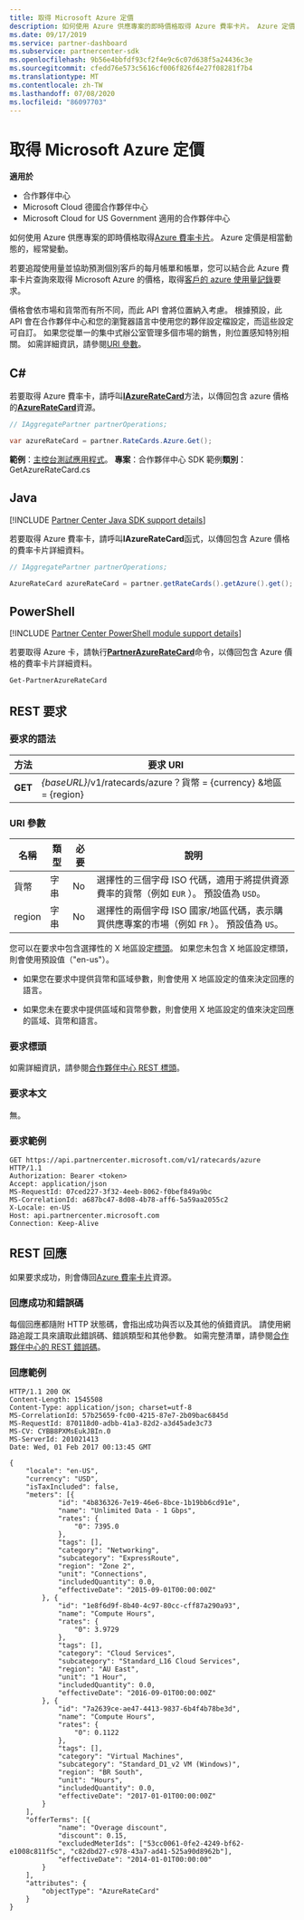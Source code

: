 ```yaml
---
title: 取得 Microsoft Azure 定價
description: 如何使用 Azure 供應專案的即時價格取得 Azure 費率卡片。 Azure 定價是相當動態的，經常變動。
ms.date: 09/17/2019
ms.service: partner-dashboard
ms.subservice: partnercenter-sdk
ms.openlocfilehash: 9b56e4bbfdf93cf2f4e9c6c07d638f5a24436c3e
ms.sourcegitcommit: cfedd76e573c5616cf006f826f4e27f08281f7b4
ms.translationtype: MT
ms.contentlocale: zh-TW
ms.lasthandoff: 07/08/2020
ms.locfileid: "86097703"
---
```

# <a name="get-prices-for-microsoft-azure"></a>取得 Microsoft Azure 定價

**適用於**

- 合作夥伴中心
- Microsoft Cloud 德國合作夥伴中心
- Microsoft Cloud for US Government 適用的合作夥伴中心

如何使用 Azure 供應專案的即時價格取得[Azure 費率卡片](azure-rate-card-resources.md)。 Azure 定價是相當動態的，經常變動。

若要追蹤使用量並協助預測個別客戶的每月帳單和帳單，您可以結合此 Azure 費率卡片查詢來取得 Microsoft Azure 的價格，取得[客戶的 azure 使用量記錄](get-a-customer-s-utilization-record-for-azure.md)要求。

價格會依市場和貨幣而有所不同，而此 API 會將位置納入考慮。 根據預設，此 API 會在合作夥伴中心和您的瀏覽器語言中使用您的夥伴設定檔設定，而這些設定可自訂。 如果您從單一的集中式辦公室管理多個市場的銷售，則位置感知特別相關。 如需詳細資訊，請參閱[URI 參數](#uri-parameters)。

## <a name="c"></a>C\#

若要取得 Azure 費率卡，請呼叫[**IAzureRateCard**](https://docs.microsoft.com/dotnet/api/microsoft.store.partnercenter.ratecards.iazureratecard.get)方法，以傳回包含 azure 價格的[**AzureRateCard**](https://docs.microsoft.com/dotnet/api/microsoft.store.partnercenter.models.ratecards.azureratecard)資源。

```csharp
// IAggregatePartner partnerOperations;

var azureRateCard = partner.RateCards.Azure.Get();
```

**範例**：[主控台測試應用程式](console-test-app.md)。 **專案**：合作夥伴中心 SDK 範例**類別**： GetAzureRateCard.cs

## <a name="java"></a>Java

[!INCLUDE [Partner Center Java SDK support details](../includes/java-sdk-support.md)]

若要取得 Azure 費率卡，請呼叫**IAzureRateCard**函式，以傳回包含 Azure 價格的費率卡片詳細資料。

```java
// IAggregatePartner partnerOperations;

AzureRateCard azureRateCard = partner.getRateCards().getAzure().get();
```

## <a name="powershell"></a>PowerShell

[!INCLUDE [Partner Center PowerShell module support details](../includes/powershell-module-support.md)]

若要取得 Azure 卡，請執行[**PartnerAzureRateCard**](https://github.com/Microsoft/Partner-Center-PowerShell/blob/master/docs/help/Get-PartnerAzureRateCard.md)命令，以傳回包含 Azure 價格的費率卡片詳細資料。

```powershell
Get-PartnerAzureRateCard
```

## <a name="rest-request"></a>REST 要求

### <a name="request-syntax"></a>要求的語法

| 方法  | 要求 URI                                                        |
|---------|--------------------------------------------------------------------|
| **GET** | *{baseURL}*/v1/ratecards/azure？貨幣 = {currency} &地區 = {region} |

### <a name="uri-parameters"></a>URI 參數

| 名稱     | 類型   | 必要 | 說明                                                                                                                                                                               |
|----------|--------|----------|-------------------------------------------------------------------------------------------------------------------------------------------------------------------------------------------|
| 貨幣 | 字串 | No       | 選擇性的三個字母 ISO 代碼，適用于將提供資源費率的貨幣（例如 `EUR` ）。 預設值為 `USD`。 |
| region   | 字串 | No       | 選擇性的兩個字母 ISO 國家/地區代碼，表示購買供應專案的市場（例如 `FR` ）。 預設值為 `US`。        |

您可以在要求中包含選擇性的 X 地區設定[標頭](headers.md#rest-request-headers)。 如果您未包含 X 地區設定標頭，則會使用預設值（"en-us"）。

- 如果您在要求中提供貨幣和區域參數，則會使用 X 地區設定的值來決定回應的語言。

- 如果您未在要求中提供區域和貨幣參數，則會使用 X 地區設定的值來決定回應的區域、貨幣和語言。

### <a name="request-header"></a>要求標頭

如需詳細資訊，請參閱[合作夥伴中心 REST 標頭](headers.md)。

### <a name="request-body"></a>要求本文

無。

### <a name="request-example"></a>要求範例

```http
GET https://api.partnercenter.microsoft.com/v1/ratecards/azure HTTP/1.1
Authorization: Bearer <token>
Accept: application/json
MS-RequestId: 07ced227-3f32-4eeb-8062-f0bef849a9bc
MS-CorrelationId: a687bc47-8d08-4b78-aff6-5a59aa2055c2
X-Locale: en-US
Host: api.partnercenter.microsoft.com
Connection: Keep-Alive
```

## <a name="rest-response"></a>REST 回應

如果要求成功，則會傳回[Azure 費率卡片](azure-rate-card-resources.md)資源。

### <a name="response-success-and-error-codes"></a>回應成功和錯誤碼

每個回應都隨附 HTTP 狀態碼，會指出成功與否以及其他的偵錯資訊。 請使用網路追蹤工具來讀取此錯誤碼、錯誤類型和其他參數。 如需完整清單，請參閱[合作夥伴中心的 REST 錯誤碼](error-codes.md)。

### <a name="response-example"></a>回應範例

```http
HTTP/1.1 200 OK
Content-Length: 1545508
Content-Type: application/json; charset=utf-8
MS-CorrelationId: 57b25659-fc00-4215-87e7-2b09bac6845d
MS-RequestId: 870118d0-adbb-41a3-82d2-a3d45ade3c73
MS-CV: CYBB8PXMsEukJBIn.0
MS-ServerId: 201021413
Date: Wed, 01 Feb 2017 00:13:45 GMT

{
    "locale": "en-US",
    "currency": "USD",
    "isTaxIncluded": false,
    "meters": [{
            "id": "4b836326-7e19-46e6-8bce-1b19bb6cd91e",
            "name": "Unlimited Data - 1 Gbps",
            "rates": {
                "0": 7395.0
            },
            "tags": [],
            "category": "Networking",
            "subcategory": "ExpressRoute",
            "region": "Zone 2",
            "unit": "Connections",
            "includedQuantity": 0.0,
            "effectiveDate": "2015-09-01T00:00:00Z"
        }, {
            "id": "1e8f6d9f-8b40-4c97-80cc-cff87a290a93",
            "name": "Compute Hours",
            "rates": {
                "0": 3.9729
            },
            "tags": [],
            "category": "Cloud Services",
            "subcategory": "Standard_L16 Cloud Services",
            "region": "AU East",
            "unit": "1 Hour",
            "includedQuantity": 0.0,
            "effectiveDate": "2016-09-01T00:00:00Z"
        }, {
            "id": "7a2639ce-ae47-4413-9837-6b4f4b78be3d",
            "name": "Compute Hours",
            "rates": {
                "0": 0.1122
            },
            "tags": [],
            "category": "Virtual Machines",
            "subcategory": "Standard_D1_v2 VM (Windows)",
            "region": "BR South",
            "unit": "Hours",
            "includedQuantity": 0.0,
            "effectiveDate": "2017-01-01T00:00:00Z"
        }
    ],
    "offerTerms": [{
            "name": "Overage discount",
            "discount": 0.15,
            "excludedMeterIds": ["53cc0061-0fe2-4249-bf62-e1008c811f5c", "c82dbd27-c978-43a7-ad41-525a90d8962b"],
            "effectiveDate": "2014-01-01T00:00:00"
        }
    ],
    "attributes": {
        "objectType": "AzureRateCard"
    }
}
```
